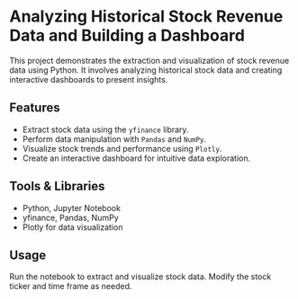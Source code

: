 # Analyzing Historical Stock Revenue Data and Building a Dashboard

This project demonstrates the extraction and visualization of stock revenue data using Python. It involves analyzing historical stock data and creating interactive dashboards to present insights.

## Features
- Extract stock data using the `yfinance` library.
- Perform data manipulation with `Pandas` and `NumPy`.
- Visualize stock trends and performance using `Plotly`.
- Create an interactive dashboard for intuitive data exploration.

## Tools & Libraries
- Python, Jupyter Notebook
- yfinance, Pandas, NumPy
- Plotly for data visualization

## Usage
Run the notebook to extract and visualize stock data. Modify the stock ticker and time frame as needed.
